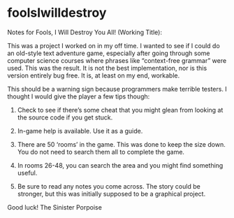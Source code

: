 # foolsIwilldestroy
Notes for Fools, I Will Destroy You All! (Working Title):

This was a project I worked on in my off time. I wanted to see if  I could do an old-style text adventure game, especially after going through some computer science courses where phrases like “context-free grammar” were used. This was the result. It is not the best implementation, nor is this version entirely bug free. It is, at least on my end, workable. 

This should be a warning sign because programmers make terrible testers. I thought I would give the player a few tips though:

1. Check to see if there’s some cheat that you might glean from looking at the source code if you get stuck.

2. In-game help is available. Use it as a guide.

3. There are 50 ‘rooms’ in the game. This was done to keep the size down. You do not need to search them all to complete the game.

4. In rooms 26-48, you can search the area and you might find something useful.

5. Be sure to read any notes you come across. The story could be stronger, but this was initially supposed to be a graphical project.

Good luck!
The Sinister Porpoise
